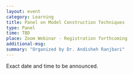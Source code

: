 ```yaml
---
layout: event
category: Learning
title: Panel on Model Construction Techniques
type: Panel
time: TBD
place: Zoom Webinar - Registration forthcoming
additional-msg:
summary: "Organized by Dr. Andisheh Ranjbari"
---
```


Exact date and time to be announced. 